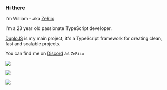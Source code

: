 ### Hi there

I'm William - aka [ZeRiix][website]

I'm a 23 year old passionate TypeScript developer.

[DuploJS][duplojs] is my main project, it's a TypeScript framework for creating clean, fast and scalable projects.

You can find me on [Discord][discord] as `ZeRiix`

![](https://github-profile-summary-cards.vercel.app/api/cards/profile-details?username=ZeRiix&theme=github_dark)

![](https://github-profile-summary-cards.vercel.app/api/cards/repos-per-language?username=ZeRiix&theme=github_dark)

![](https://github-profile-summary-cards.vercel.app/api/cards/stats?username=ZeRiix&theme=github_dark)

[website]: https://zeriix.fr/
[discord]: https://discord.com/users/342590832295149570
[duplojs]: "https://docs.duplojs.dev/fr/latest/"
